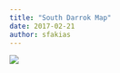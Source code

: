 ```yaml
---
title: "South Darrok Map"
date: 2017-02-21
author: sfakias
---
```


[![](https://1.bp.blogspot.com/-qn4xlc4S9IM/WK3EpoMimwI/AAAAAAAAAJA/6LBwMUz5hPkqGlf4pvWN6KT35Ub4VGrhwCLcB/s320/South%2BDarrok%2BMap.jpg)](https://1.bp.blogspot.com/-qn4xlc4S9IM/WK3EpoMimwI/AAAAAAAAAJA/6LBwMUz5hPkqGlf4pvWN6KT35Ub4VGrhwCLcB/s1600/South%2BDarrok%2BMap.jpg)



